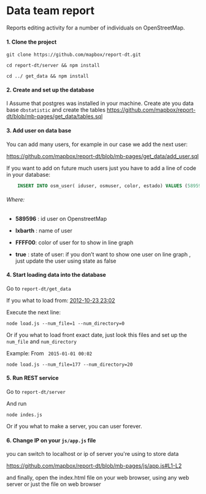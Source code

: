 # Data team report

Reports editing activity for a number of individuals on OpenStreetMap.

#### 1. Clone the project

`git clone https://github.com/mapbox/report-dt.git`

`cd report-dt/server && npm install`

`cd ../ get_data && npm install`

#### 2. Create and set up the database

I Assume that postgres was installed in your machine.
Create ate you data base `dbstatistic` and create the tables https://github.com/mapbox/report-dt/blob/mb-pages/get_data/tables.sql

#### 3. Add user on data base

You can add many users, for example in our case we add the next user:

https://github.com/mapbox/report-dt/blob/mb-pages/get_data/add_user.sql

If you want to add on future much users just you have to add a line of code in your database:


``` sql 
	INSERT INTO osm_user( iduser, osmuser, color, estado) VALUES (589596,'lxbarth','FFFF00',true);
```


###### Where:

- **589596** : id user on OpenstreetMap

- **lxbarth** : name of user

- **FFFF00**: color of user for to show in line graph

- **true** : state of user: if you don’t want to show one user on line graph , just update the user using state as false

#### 4. Start loading data into the database

Go to `report-dt/get_data` 

If you what to load from:  [2012-10-23 23:02]( http://planet.openstreetmap.org/replication/hour/000/001/)

Execute the next line:

`node load.js --num_file=1 --num_directory=0`

Or if you what to load front exact date, just look this files and set up the `num_file` and `num_directory` 

Example:  From ` 2015-01-01 00:02`

`node load.js --num_file=177 --num_directory=20`


#### 5. Run REST service

Go to `report-dt/server`

And run 

`node indes.js`

Or if you what to make a server, you can user forever.

#### 6. Change IP on your `js/app.js` file

you can switch to localhost or ip of server you're using to store data

https://github.com/mapbox/report-dt/blob/mb-pages/js/app.js#L1-L2

and finally, open the index.html file on your web browser, using any web server or just the file on web browser

